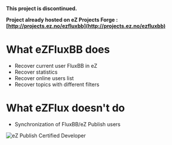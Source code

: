 **This project is discontinued.**

__Project already  hosted on eZ Projects Forge : [http://projects.ez.no/ezfluxbb](http://projects.ez.no/ezfluxbb)__

What eZFluxBB does
==================
* Recover current user FluxBB in eZ
* Recover statistics
* Recover online users list
* Recover topics with different filters

What eZFlux doesn't do
======================
* Synchronization of FluxBB/eZ Publish users

![eZ Publish Certified Developer](http://www.llaumgui.com/images/ezcertdev.png)
